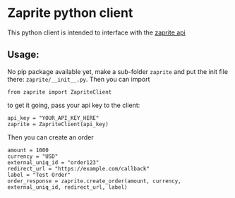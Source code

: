 # Zaprite python client

This python client is intended to interface with the <a href="https://api.zaprite.com/#overview">zaprite api</a>

## Usage:

No pip package available yet, make a sub-folder `zaprite` and put the init file there: `zaprite/__init__.py`.
Then you can import

`from zaprite import ZapriteClient`

to get it going, pass your api key to the client:

```
api_key = "YOUR_API_KEY_HERE"
zaprite = ZapriteClient(api_key)
```

Then you can create an order

```
amount = 1000
currency = "USD"
external_uniq_id = "order123"
redirect_url = "https://example.com/callback"
label = "Test Order"
order_response = zaprite.create_order(amount, currency, external_uniq_id, redirect_url, label)
```


